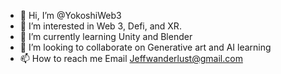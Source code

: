 - 👋 Hi, I’m @YokoshiWeb3
- 👀 I’m interested in Web 3, Defi, and XR.
- 🌱 I’m currently learning Unity and Blender
- 💞️ I’m looking to collaborate on Generative art and AI learning
- 📫 How to reach me Email Jeffwanderlust@gmail.com

<!---
YokoshiWeb3/YokoshiWeb3 is a ✨ special ✨ repository because its `README.md` (this file) appears on your GitHub profile.
You can click the Preview link to take a look at your changes.
--->
